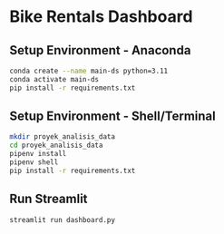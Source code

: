# Bike Rentals Dashboard

## Setup Environment - Anaconda

```bash
conda create --name main-ds python=3.11
conda activate main-ds
pip install -r requirements.txt
```

## Setup Environment - Shell/Terminal

```bash
mkdir proyek_analisis_data
cd proyek_analisis_data
pipenv install
pipenv shell
pip install -r requirements.txt
```
## Run Streamlit
```bash
streamlit run dashboard.py
```
